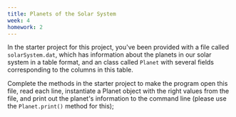 ```yaml
---
title: Planets of the Solar System
week: 4
homework: 2
---
```


In the starter project for this project, you've been provided with a file called `solarSystem.dat`, 
which has information about the planets in our solar system in a table format, 
and an class called `Planet` with several fields corresponding to the columns in this table.

Complete the methods in the starter project to make the program open this file, read each line,
instantiate a Planet object with the right values from the file, and print out the planet's 
information to the command line (please use the `Planet.print()` method for this);

